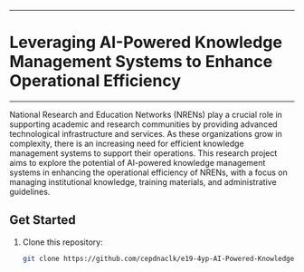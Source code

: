 ___
# Leveraging AI-Powered Knowledge Management Systems to Enhance Operational Efficiency
___

National Research and Education Networks (NRENs) play a crucial role in supporting academic and research communities 
by providing advanced technological infrastructure and services. As these organizations grow in complexity, there is an 
increasing need for efficient knowledge management systems to support their operations. This research project aims to explore 
the potential of AI-powered knowledge management systems in enhancing the operational efficiency of NRENs, with a 
focus on managing institutional knowledge, training materials, and administrative guidelines.


## Get Started
1. Clone this repository:  
   ```bash
   git clone https://github.com/cepdnaclk/e19-4yp-AI-Powered-Knowledge-Management-System.git
